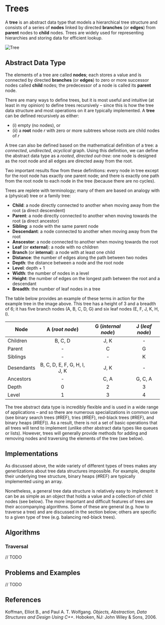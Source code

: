 # Trees

A **tree** is an abstract data type that models a hierarchical tree structure and consists of a series of **nodes** linked by directed **branches** (or **edges**) from **parent** nodes to **child** nodes. Trees are widely used for representing hierarchies and storing data for efficient lookup.

![Tree](https://www.thecrazyprogrammer.com/wp-content/uploads/2019/09/General-Tree-Structure.png)

## Abstract Data Type

The elements of a tree are called **nodes**; each stores a value and is connected by directed **branches** (or **edges**) to zero or more successor nodes called **child** nodes; the predecessor of a node is called its **parent** node.

There are many ways to define trees, but it is most useful and intuitive (at least in my opinion) to define trees recursively – since this is how the tree data structure and most operations on it are typically implemented. A **tree** can be defined recursively as either:

* (i) empty (no nodes), or 
* (ii) a **root** node *r* with zero or more subtrees whose roots are child nodes of *r*

A tree can also be defined based on the mathematical definition of a tree: a *connected*, *undirected*, *acyclical* graph. Using this definition, we can define the abstract data type as a *rooted*, *directed* *out-tree*: one node is designed as the root node and all edges are directed away from the root. 

Two important results flow from these definitions: every node in tree except for the root node has exactly one parent node; and there is exactly one path from the root node to each node in the tree (because there are no cycles).

Trees are replete with terminology; many of them are based on analogy with a (physical) tree or a family tree:

* **Child**: a node directly connected to another when moving away from the root (a direct descendent)
* **Parent**: a node directly connected to another when moving towards the root (a direct ancestor)
* **Sibling**: a node with the same parent node
* **Descendant**:  a node connected to another when moving away from the root
* **Anscestor**: a node connected to another when moving towards the root 
* **Leaf** (or **external**): a node with no children
* **Branch** (or **internal**): a node with at least one child
* **Distance**: the number of edges along the path between two nodes
* **Depth**: the distance between a node and the root node
* **Level**: depth + 1
* **Width**: the number of nodes in a level
* **Height**: the number of edges on the longest path between the root and a descendant
* **Breadth**: the number of leaf nodes in a tree

The table below provides an example of these terms in action for the example tree in the image above. This tree has a height of 3 and a breadth of 6; it has five branch nodes (A, B, C, D, G) and six leaf nodes (E, F, J, K, H, I).

| Node          | A (*root node*)              | G (*internal node*) | J (*leaf node*)|
|---------------|:----------------------------:|:-------------------:|:--------------:|
| Children      | B, C, D                      | J, K                | -              |
| Parent        | -                            | C                   | G              |
| Siblings      | -                            | -                   | K              |
| Desendants    | B, C, D, E, F, G, H, I, J, K | J, K                | -              |
| Ancestors     | -                            | C, A                | G, C, A        |
| Depth         | 0                            | 2                   | 3              |
| Level         | 1                            | 3                   | 4              |

The tree abstract data type is incredibly flexible and is used in a wide range of applications – and so there are numerous specializations in common use (see binary search trees (#REF), tries (#REF), red-black trees (#REF), and binary heaps (#REF)). As a result, there is not a set of basic operations that all trees will tend to implement (unlike other abstract data types like queues or lists). However, trees will generally provide methods for adding and removing nodes and traversing the elements of the tree (see below).

## Implementations

As discussed above, the wide variety of different types of trees makes any generlizations about tree data structures impossible. For example, despite their underlying tree structure, binary heaps (#REF) are typically implemented using an array. 

Nonetheless, a general tree data structure is relatively easy to implement: it can be as simple as an object that holds a value and a collection of child nodes (see below). The more important and difficult features of trees are their accompanying algorithms. Some of these are general (e.g. how to traverse a tree) and are discussed in the section below; others are specific to a given type of tree (e.g. balancing red-black trees). 

## Algorithms

### Traversal

// TODO

## Problems and Examples

// TODO

## References

Koffman, Elliot B., and Paul A. T. Wolfgang. _Objects, Abstraction, Data Structures and Design Using C++_. Hoboken, NJ: John Wiley &amp; Sons, 2006.
